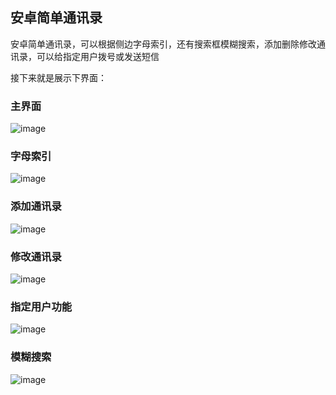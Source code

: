 ## 安卓简单通讯录


安卓简单通讯录，可以根据侧边字母索引，还有搜索框模糊搜索，添加删除修改通讯录，可以给指定用户拨号或发送短信


接下来就是展示下界面：

### 主界面


![image](https://github.com/cckevincyh/Contacts/blob/master/img/1.png)

### 字母索引

![image](https://github.com/cckevincyh/Contacts/blob/master/img/2.png)

### 添加通讯录

![image](https://github.com/cckevincyh/Contacts/blob/master/img/3.png)

### 修改通讯录

![image](https://github.com/cckevincyh/Contacts/blob/master/img/4.png)

### 指定用户功能

![image](https://github.com/cckevincyh/Contacts/blob/master/img/5.png)


### 模糊搜索

![image](https://github.com/cckevincyh/Contacts/blob/master/img/6.png)

